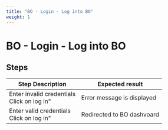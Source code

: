 ```yaml
---
title: "BO - Login - Log into BO"
weight: 1
---
```


# BO - Login - Log into BO
## Steps
| Step Description | Expected result |
| ----- | ----- |
| Enter invalid credentials<br>Click on log in" | Error message is displayed |
| Enter valid credentials<br>Click on log in" | Redirected to BO dashvoard |
